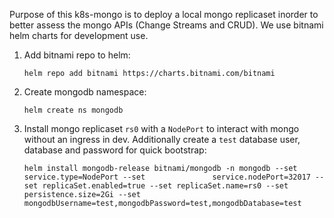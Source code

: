 
Purpose of this k8s-mongo is to deploy a local mongo replicaset inorder to better assess the mongo APIs (Change Streams and CRUD). We use bitnami helm charts for development use.  

1. Add bitnami repo to helm:

	`helm repo add bitnami https://charts.bitnami.com/bitnami`

2. Create mongodb namespace:

	`helm create ns mongodb`

3. Install mongo replicaset `rs0` with a `NodePort` to interact with mongo without an ingress in dev. Additionally create a `test` database user, database and password for quick bootstrap:

	```
	helm install mongodb-release bitnami/mongodb -n mongodb --set service.type=NodePort --set 				service.nodePort=32017 --set replicaSet.enabled=true --set replicaSet.name=rs0 --set persistence.size=2Gi --set mongodbUsername=test,mongodbPassword=test,mongodbDatabase=test
	```